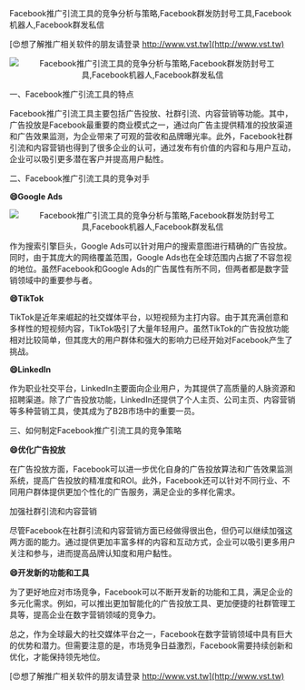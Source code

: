 Facebook推广引流工具的竞争分析与策略,Facebook群发防封号工具,Facebook机器人,Facebook群发私信

[😍想了解推广相关软件的朋友请登录 http://www.vst.tw](http://www.vst.tw)

 <center><img src="https://vst.tw/MP4/tuiguang/png/2.png" alt="Facebook推广引流工具的竞争分析与策略,Facebook群发防封号工具,Facebook机器人,Facebook群发私信"></center>

一、Facebook推广引流工具的特点

Facebook推广引流工具主要包括广告投放、社群引流、内容营销等功能。其中，广告投放是Facebook最重要的商业模式之一，通过向广告主提供精准的投放渠道和广告效果监测，为企业带来了可观的营收和品牌曝光率。此外，Facebook社群引流和内容营销也得到了很多企业的认可，通过发布有价值的内容和与用户互动，企业可以吸引更多潜在客户并提高用户黏性。

二、Facebook推广引流工具的竞争对手

**😄Google Ads**

 <center><img src="https://vst.tw/MP4/tuiguang/png/1.png" alt="Facebook推广引流工具的竞争分析与策略,Facebook群发防封号工具,Facebook机器人,Facebook群发私信"></center>

作为搜索引擎巨头，Google Ads可以针对用户的搜索意图进行精确的广告投放。同时，由于其庞大的网络覆盖范围，Google Ads也在全球范围内占据了不容忽视的地位。虽然Facebook和Google Ads的广告属性有所不同，但两者都是数字营销领域中的重要参与者。

**😄TikTok**

TikTok是近年来崛起的社交媒体平台，以短视频为主打内容。由于其充满创意和多样性的短视频内容，TikTok吸引了大量年轻用户。虽然TikTok的广告投放功能相对比较简单，但其庞大的用户群体和强大的影响力已经开始对Facebook产生了挑战。

**😄LinkedIn**

作为职业社交平台，LinkedIn主要面向企业用户，为其提供了高质量的人脉资源和招聘渠道。除了广告投放功能，LinkedIn还提供了个人主页、公司主页、内容营销等多种营销工具，使其成为了B2B市场中的重要一员。

三、如何制定Facebook推广引流工具的竞争策略

**😄优化广告投放**

在广告投放方面，Facebook可以进一步优化自身的广告投放算法和广告效果监测系统，提高广告投放的精准度和ROI。此外，Facebook还可以针对不同行业、不同用户群体提供更加个性化的广告服务，满足企业的多样化需求。

加强社群引流和内容营销

尽管Facebook在社群引流和内容营销方面已经做得很出色，但仍可以继续加强这两方面的能力。通过提供更加丰富多样的内容和互动方式，企业可以吸引更多用户关注和参与，进而提高品牌认知度和用户黏性。

**😄开发新的功能和工具**

为了更好地应对市场竞争，Facebook可以不断开发新的功能和工具，满足企业的多元化需求。例如，可以推出更加智能化的广告投放工具、更加便捷的社群管理工具等，提高企业在数字营销领域的竞争力。

总之，作为全球最大的社交媒体平台之一，Facebook在数字营销领域中具有巨大的优势和潜力。但需要注意的是，市场竞争日益激烈，Facebook需要持续创新和优化，才能保持领先地位。

[😍想了解推广相关软件的朋友请登录 http://www.vst.tw](http://www.vst.tw)



